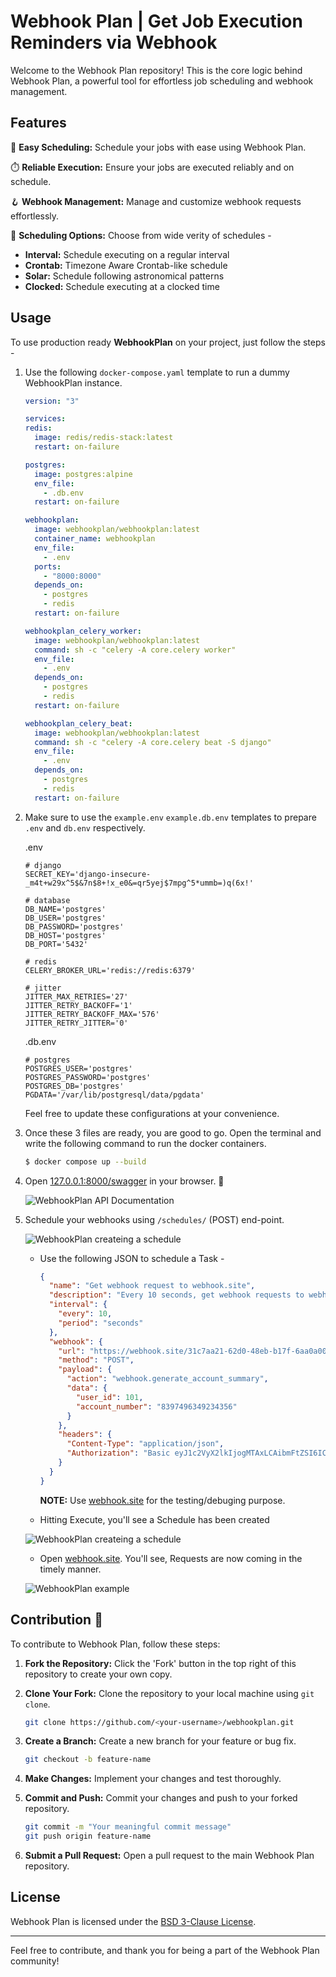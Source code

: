 # Webhook Plan | Get Job Execution Reminders via Webhook

Welcome to the Webhook Plan repository! This is the core logic behind Webhook Plan, a powerful tool for effortless job scheduling and webhook management.

## Features

🤩 **Easy Scheduling:** Schedule your jobs with ease using Webhook Plan.

⏱️ **Reliable Execution:** Ensure your jobs are executed reliably and on schedule.

🪝 **Webhook Management:** Manage and customize webhook requests effortlessly.

🚀 **Scheduling Options:** Choose from wide verity of schedules -

- **Interval:** Schedule executing on a regular interval
- **Crontab:** Timezone Aware Crontab-like schedule
- **Solar:** Schedule following astronomical patterns
- **Clocked:** Schedule executing at a clocked time

## Usage

To use production ready **WebhookPlan** on your project, just follow the steps -

1. Use the following `docker-compose.yaml` template to run a dummy WebhookPlan instance.

   ```yaml
   version: "3"

   services:
   redis:
     image: redis/redis-stack:latest
     restart: on-failure

   postgres:
     image: postgres:alpine
     env_file:
       - .db.env
     restart: on-failure

   webhookplan:
     image: webhookplan/webhookplan:latest
     container_name: webhookplan
     env_file:
       - .env
     ports:
       - "8000:8000"
     depends_on:
       - postgres
       - redis
     restart: on-failure

   webhookplan_celery_worker:
     image: webhookplan/webhookplan:latest
     command: sh -c "celery -A core.celery worker"
     env_file:
       - .env
     depends_on:
       - postgres
       - redis
     restart: on-failure

   webhookplan_celery_beat:
     image: webhookplan/webhookplan:latest
     command: sh -c "celery -A core.celery beat -S django"
     env_file:
       - .env
     depends_on:
       - postgres
       - redis
     restart: on-failure
   ```

2. Make sure to use the `example.env` `example.db.env` templates to prepare `.env` and `db.env` respectively.

   .env

   ```.env
   # django
   SECRET_KEY='django-insecure-_m4t+w29x^5$&7n$8+!x_e0&=qr5yej$7mpg^5*ummb=)q(6x!'

   # database
   DB_NAME='postgres'
   DB_USER='postgres'
   DB_PASSWORD='postgres'
   DB_HOST='postgres'
   DB_PORT='5432'

   # redis
   CELERY_BROKER_URL='redis://redis:6379'

   # jitter
   JITTER_MAX_RETRIES='27'
   JITTER_RETRY_BACKOFF='1'
   JITTER_RETRY_BACKOFF_MAX='576'
   JITTER_RETRY_JITTER='0'
   ```

   .db.env

   ```db.env
   # postgres
   POSTGRES_USER='postgres'
   POSTGRES_PASSWORD='postgres'
   POSTGRES_DB='postgres'
   PGDATA='/var/lib/postgresql/data/pgdata'
   ```

   Feel free to update these configurations at your convenience.

3. Once these 3 files are ready, you are good to go. Open the terminal and write the following command to run the docker containers.

   ```sh
   $ docker compose up --build
   ```

4. Open [127.0.0.1:8000/swagger](http://127.0.0.1:8000/swagger/) in your browser. 🚀

   ![WebhookPlan API Documentation](./assets/images/383b36ca-549d-4eb6-b1f2-19d88050a758.png "WebhookPlan API Documentation")

5. Schedule your webhooks using `/schedules/` (POST) end-point.

   ![WebhookPlan createing a schedule](./assets/images/b0c4b9fb-ab86-4e0b-801c-c6d6210bac0f.png "WebhookPlan createing a schedule")

   - Use the following JSON to schedule a Task -

     ```json
     {
       "name": "Get webhook request to webhook.site",
       "description": "Every 10 seconds, get webhook requests to webhook.site",
       "interval": {
         "every": 10,
         "period": "seconds"
       },
       "webhook": {
         "url": "https://webhook.site/31c7aa21-62d0-48eb-b17f-6aa0a00a4649",
         "method": "POST",
         "payload": {
           "action": "webhook.generate_account_summary",
           "data": {
             "user_id": 101,
             "account_number": "8397496349234356"
           }
         },
         "headers": {
           "Content-Type": "application/json",
           "Authorization": "Basic eyJ1c2VyX2lkIjogMTAxLCAibmFtZSI6ICJKb2huIERvZSIsICJlbWFpbCI6ICJqb2huLmRvZUB3ZWJob29rcGxhbi5jb20ifQ=="
         }
       }
     }
     ```

     **NOTE:** Use [webhook.site](https://webhook.site/) for the testing/debuging purpose.

   - Hitting Execute, you'll see a Schedule has been created

   ![WebhookPlan createing a schedule](./assets/images/866ba124-9568-4caf-8783-daeba7a8801f.png "WebhookPlan createing a schedule")

   - Open [webhook.site](https://webhook.site/). You'll see, Requests are now coming in the timely manner.

   ![WebhookPlan example](./assets/images/7abc3b23-6db7-4adb-9711-fc0187b9bb65.png "WebhookPlan createing a schedule")

## Contribution 🤝

To contribute to Webhook Plan, follow these steps:

1. **Fork the Repository:** Click the 'Fork' button in the top right of this repository to create your own copy.

2. **Clone Your Fork:** Clone the repository to your local machine using `git clone`.

   ```bash
   git clone https://github.com/<your-username>/webhookplan.git
   ```

3. **Create a Branch:** Create a new branch for your feature or bug fix.

   ```bash
   git checkout -b feature-name
   ```

4. **Make Changes:** Implement your changes and test thoroughly.

5. **Commit and Push:** Commit your changes and push to your forked repository.

   ```bash
   git commit -m "Your meaningful commit message"
   git push origin feature-name
   ```

6. **Submit a Pull Request:** Open a pull request to the main Webhook Plan repository.

<!-- ## Contribution Guidelines

- Follow the [Code of Conduct](CODE_OF_CONDUCT.md).
- Check the [Contribution Guidelines](CONTRIBUTING.md) for detailed information. -->

## License

Webhook Plan is licensed under the [BSD 3-Clause License](LICENSE).

---

Feel free to contribute, and thank you for being a part of the Webhook Plan community!
